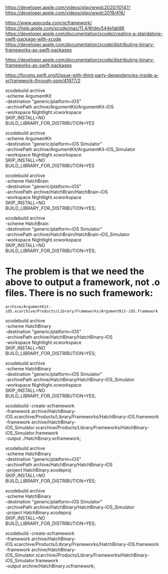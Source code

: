 https://developer.apple.com/videos/play/wwdc2020/10147/
https://developer.apple.com/videos/play/wwdc2019/416/


https://www.appcoda.com/xcframework/
https://help.apple.com/xcode/mac/11.4/#/dev544efab96
https://developer.apple.com/documentation/xcode/creating-a-standalone-swift-package-with-xcode
https://developer.apple.com/documentation/xcode/distributing-binary-frameworks-as-swift-packages

https://developer.apple.com/documentation/xcode/distributing-binary-frameworks-as-swift-packages

https://forums.swift.org/t/issue-with-third-party-dependencies-inside-a-xcframework-through-spm/41977/2


xcodebuild archive \
    -scheme ArgumentKit \
    -destination "generic/platform=iOS" \
    -archivePath archive/ArgumentKit/ArgumentKit-iOS \
    -workspace Nightlight.xcworkspace \
    SKIP_INSTALL=NO \
    BUILD_LIBRARY_FOR_DISTRIBUTION=YES

xcodebuild archive \
    -scheme ArgumentKit \
    -destination "generic/platform=iOS Simulator" \
    -archivePath archive/ArgumentKit/ArgumentKit-iOS_Simulator \
    -workspace Nightlight.xcworkspace \
    SKIP_INSTALL=NO \
    BUILD_LIBRARY_FOR_DISTRIBUTION=YES


xcodebuild archive \
    -scheme HatchBrain \
    -destination "generic/platform=iOS" \
    -archivePath archive/HatchBrain/HatchBrain-iOS \
    -workspace Nightlight.xcworkspace \
    SKIP_INSTALL=NO \
    BUILD_LIBRARY_FOR_DISTRIBUTION=YES;

xcodebuild archive \
    -scheme HatchBrain \
    -destination "generic/platform=iOS Simulator" \
    -archivePath archive/HatchBrain/HatchBrain-iOS_Simulator \
    -workspace Nightlight.xcworkspace \
    SKIP_INSTALL=NO \
    BUILD_LIBRARY_FOR_DISTRIBUTION=YES;

# The problem is that we need the above to output a framework, not .o files. There is no such framework:
`archive/ArgumentKit-iOS.xcarchive/Products/Library/Frameworks/ArgumentKit-iOS.framework`

xcodebuild archive \
    -scheme HatchBinary \
    -destination "generic/platform=iOS" \
    -archivePath archive/HatchBinary/HatchBinary-iOS \
    -workspace Nightlight.xcworkspace \
    SKIP_INSTALL=NO \
    BUILD_LIBRARY_FOR_DISTRIBUTION=YES;

xcodebuild archive \
    -scheme HatchBinary \
    -destination "generic/platform=iOS Simulator" \
    -archivePath archive/HatchBinary/HatchBinary-iOS_Simulator \
    -workspace Nightlight.xcworkspace \
    SKIP_INSTALL=NO \
    BUILD_LIBRARY_FOR_DISTRIBUTION=YES;

xcodebuild -create-xcframework \
    -framework archive/HatchBinary-iOS.xcarchive/Products/Library/Frameworks/HatchBinary-iOS.framework \
    -framework archive/HatchBinary-iOS_Simulator.xcarchive/Products/Library/Frameworks/HatchBinary-iOS_Simulator.framework \
    -output ./HatchBinary.xcframework;





xcodebuild archive \
    -scheme HatchBinary \
    -destination "generic/platform=iOS" \
    -archivePath archive/HatchBinary/HatchBinary-iOS \
    -project HatchBinary.xcodeproj \
    SKIP_INSTALL=NO \
    BUILD_LIBRARY_FOR_DISTRIBUTION=YES;

xcodebuild archive \
    -scheme HatchBinary \
    -destination "generic/platform=iOS Simulator" \
    -archivePath archive/HatchBinary/HatchBinary-iOS_Simulator \
    -project HatchBinary.xcodeproj \
    SKIP_INSTALL=NO \
    BUILD_LIBRARY_FOR_DISTRIBUTION=YES;

xcodebuild -create-xcframework \
    -framework archive/HatchBinary-iOS.xcarchive/Products/Library/Frameworks/HatchBinary-iOS.framework \
    -framework archive/HatchBinary-iOS_Simulator.xcarchive/Products/Library/Frameworks/HatchBinary-iOS_Simulator.framework \
    -output archive/HatchBinary.xcframework;
